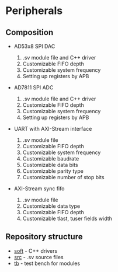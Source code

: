 # Peripherals

## Composition

*   AD53x8 SPI DAC
    1.  .sv module file and C++ driver
    2.  Customizable FIFO depth
    3.  Customizable system frequency
    4.  Setting up registers by APB

*   AD7811 SPI ADC
    1.  .sv module file and C++ driver
    2.  Customizable FIFO depth
    3.  Customizable system frequency
    4.  Setting up registers by APB
	
*   UART with AXI-Stream interface
    1.  .sv module file
    2.  Customizable FIFO depth
    3.  Customizable system frequency
    4.  Customizable baudrate
	5.  Customizable data bits
	6.  Customizable parity type
	7.  Customizable number of stop bits
	
*   AXI-Stream sync fifo
    1.  .sv module file
    2.  Customizable data type
    3.  Customizable FIFO depth
    4.  Customizable tlast, tuser fields width

## Repository structure

*   [soft](./soft/)         - C++ drivers
*   [src](./src/)           - .sv source files
*   [tb](./tb/)             - test bench for modules